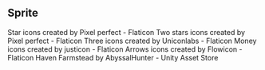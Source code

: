## Sprite
Star icons created by Pixel perfect - Flaticon
Two stars icons created by Pixel perfect - Flaticon
Three icons created by Uniconlabs - Flaticon
Money icons created by justicon - Flaticon
Arrows icons created by Flowicon - Flaticon
Haven Farmstead by AbyssalHunter - Unity Asset Store

